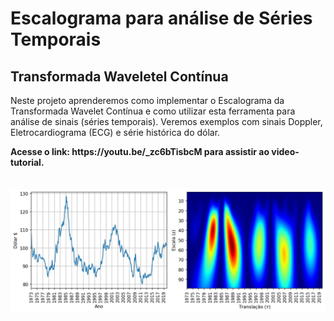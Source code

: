 <h1>Escalograma para análise de Séries Temporais</h1>
<h2>Transformada Waveletel Contínua</h2>
<p>Neste projeto aprenderemos como implementar o Escalograma da Transformada Wavelet Contínua e como utilizar esta ferramenta para análise de sinais (séries temporais). Veremos exemplos com sinais Doppler, Eletrocardiograma (ECG) e série histórica do dólar.</p>
<b>Acesse o link: https://youtu.be/_zc6bTisbcM para assistir ao video-tutorial.</b><br><br>
<br>
<img src="escalograma.jpg">
